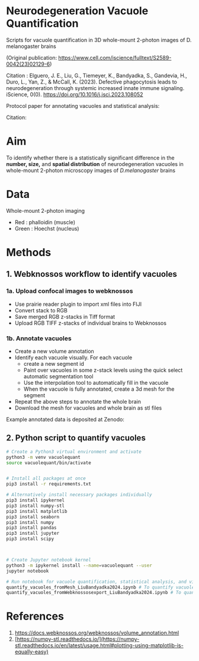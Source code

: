 # Neurodegeneration Vacuole Quantification
Scripts for vacuole quantification in 3D whole-mount 2-photon images of D. melanogaster brains

(Original publication: https://www.cell.com/iscience/fulltext/S2589-0042(23)02129-6)

Citation : Elguero, J. E., Liu, G., Tiemeyer, K., Bandyadka, S., Gandevia, H., Duro, L., Yan, Z., & McCall, K. (2023). Defective phagocytosis leads to neurodegeneration through systemic increased innate immune signaling. iScience, 0(0). https://doi.org/10.1016/j.isci.2023.108052

Protocol paper for annotating vacuoles and statistical analysis: 

Citation: 

# Aim

To identify whether there is a statistically significant difference in the **number, size,** and **spatial distribution** of neurodegeneration vacuoles in whole-mount 2-photon microscopy images of _D.melanogaster_ brains

# Data

Whole-mount 2-photon imaging

- Red : phalloidin (muscle)
- Green : Hoechst (nucleus)

# Methods

## 1. Webknossos workflow to identify vacuoles

### 1a. Upload confocal images to webknossos

- Use prairie reader plugin to import xml files into FIJI
- Convert stack to RGB
- Save merged RGB z-stacks in Tiff format
- Upload RGB TIFF z-stacks of individual brains to Webknossos

### 1b. Annotate vacuoles

- Create a new volume annotation 
- Identify each vacuole visually. For each vacuole
	- create a new segment id
	- Paint over vacuoles in some z-stack levels using the quick select automatic segmentation tool
	- Use the interpolation tool to automatically fill in the vacuole 
	- When the vacuole is fully annotated, create a 3d mesh for the segment
- Repeat the above steps to annotate the whole brain  
- Download the mesh for vacuoles and whole brain as stl files 


Example annotated data is deposited at Zenodo: 
## 2. Python script to quantify vacuoles

```bash
# Create a Python3 virtual environment and activate
python3 -m venv vacuolequant
source vacuolequant/bin/activate


# Install all packages at once 
pip3 install -r requirements.txt

# Alternatively install necessary packages individually 
pip3 install ipykernel 
pip3 install numpy-stl 
pip3 install matplotlib 
pip3 install seaborn
pip3 install numpy 
pip3 install pandas 
pip3 install jupyter
pip3 install scipy



# Create Jupyter notebook kernel
python3 -m ipykernel install --name=vacuolequant --user 
jupyter notebook 

# Run notebook for vacuole quantification, statistical analysis, and visualization
quantify_vacuoles_fromMesh_LiuBandyadka2024.ipynb # To quantify vacuoles from mesh files 
quantify_vacuoles_fromWebknossosexport_LiuBandyadka2024.ipynb # To quantify vacuoles from csv files 
```



# References

1. https://docs.webknossos.org/webknossos/volume_annotation.html  
2. [https://numpy-stl.readthedocs.io/](https://numpy-stl.readthedocs.io/en/latest/usage.html#plotting-using-matplotlib-is-equally-easy)
